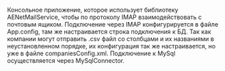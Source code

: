 Консольное приложение, которое использует библиотеку AENetMailService, чтобы по протоколу IMAP взаимодействовать с почтовым ящиком.
Подключение через IMAP конфигурируется в файле App.config, там же настраивается строка подключения к БД.
Так как компании могут отправить .csv файл со столбцами и их названиями в неустановленном порядке, их конфигурация так же настраивается, но уже в файле companiesConfig.xml.
Подключение к MySql осуществляется через MySqlConnector.
